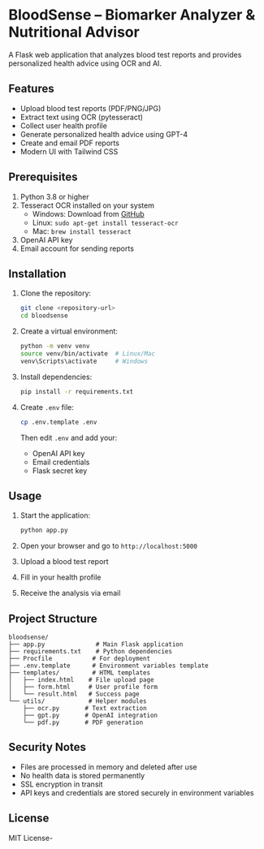 # BloodSense – Biomarker Analyzer & Nutritional Advisor

A Flask web application that analyzes blood test reports and provides personalized health advice using OCR and AI.

## Features

- Upload blood test reports (PDF/PNG/JPG)
- Extract text using OCR (pytesseract)
- Collect user health profile
- Generate personalized health advice using GPT-4
- Create and email PDF reports
- Modern UI with Tailwind CSS

## Prerequisites

1. Python 3.8 or higher
2. Tesseract OCR installed on your system
   - Windows: Download from [GitHub](https://github.com/UB-Mannheim/tesseract/wiki)
   - Linux: `sudo apt-get install tesseract-ocr`
   - Mac: `brew install tesseract`
3. OpenAI API key
4. Email account for sending reports

## Installation

1. Clone the repository:
   ```bash
   git clone <repository-url>
   cd bloodsense
   ```

2. Create a virtual environment:
   ```bash
   python -m venv venv
   source venv/bin/activate  # Linux/Mac
   venv\Scripts\activate     # Windows
   ```

3. Install dependencies:
   ```bash
   pip install -r requirements.txt
   ```

4. Create `.env` file:
   ```bash
   cp .env.template .env
   ```
   Then edit `.env` and add your:
   - OpenAI API key
   - Email credentials
   - Flask secret key

## Usage

1. Start the application:
   ```bash
   python app.py
   ```

2. Open your browser and go to `http://localhost:5000`

3. Upload a blood test report

4. Fill in your health profile

5. Receive the analysis via email

## Project Structure

```
bloodsense/
├── app.py              # Main Flask application
├── requirements.txt    # Python dependencies
├── Procfile           # For deployment
├── .env.template      # Environment variables template
├── templates/         # HTML templates
│   ├── index.html    # File upload page
│   ├── form.html     # User profile form
│   └── result.html   # Success page
└── utils/            # Helper modules
    ├── ocr.py       # Text extraction
    ├── gpt.py       # OpenAI integration
    └── pdf.py       # PDF generation
```

## Security Notes

- Files are processed in memory and deleted after use
- No health data is stored permanently
- SSL encryption in transit
- API keys and credentials are stored securely in environment variables

## License

MIT License-
